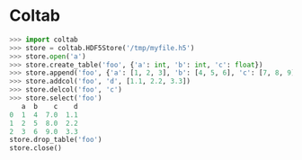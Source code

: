 # Coltab

```python
>>> import coltab
>>> store = coltab.HDF5Store('/tmp/myfile.h5')
>>> store.open('a')
>>> store.create_table('foo', {'a': int, 'b': int, 'c': float})
>>> store.append('foo', {'a': [1, 2, 3], 'b': [4, 5, 6], 'c': [7, 8, 9]})
>>> store.addcol('foo', 'd', [1.1, 2.2, 3.3])
>>> store.delcol('foo', 'c')
>>> store.select('foo')
   a  b    c    d
0  1  4  7.0  1.1
1  2  5  8.0  2.2
2  3  6  9.0  3.3
store.drop_table('foo')
store.close()
```

<!-- Pillars of data architecture

Take any directory-like mutable mapping for arrays, and view and manipulate it as a table (i.e. dataframe). That's it!

```python

>>> import coltab
>>> import h5py

# low-level API
>>> f = h5py.File('myfile.h5', 'r+')
>>> df = coltab.get(f['foo/bar'], fields=['a', 'b', 'c'], lo=10, hi=100)
>>> coltab.put(f['baz'].create_group('quux'), df, 
... 	storage_options={'compression': 'gzip', 'compression_opts': 6, 'shuffle': True})

# high-level API
>>> view = coltab.Table('h5py://myfile.h5::foo/bar', storage_options=**opts)  # dask dataframe?
>>> df = view.loc[10:100]
>>> df = view[:]
>>> coltab.to_table('h5py://myfile.h5::baz/quux', view)


>>> coltab.shuffle()
>>> coltab.sort()
>>> coltab.indexing.rlencode()
>>> coltab.indexing.sparse_index()


```
 -->